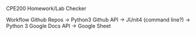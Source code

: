 CPE200 Homework/Lab Checker

Workflow
  Github Repos -> Python3 Github API -> JUnit4 (command line?) -> Python 3 Google Docs API -> Google Sheet